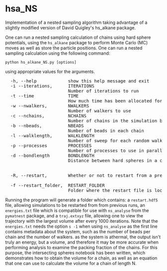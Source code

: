 # hsa_NS
Implementation of a nested sampling algorithm taking advantage of a slightly modified version of David Quigley's hs_alkane package.

One can run a nested sampling calculation of chains using hard sphere potentials, using the `hs_alkane` package to perform Monte Carlo (MC) moves as well as
store the particle positions. One can run a nested sampling calculation using the following command:

`python hs_alkane_NS.py [options]`

using appropriate values for the arguments.
<pre>  -h, --help            show this help message and exit
  -i --iterations,      ITERATIONS
                        Number of iterations to run
  -t --time             TIME
                        How much time has been allocated for the program to run
  -w --nwalkers,        NWALKERS
                        Number of walkers to use
  -c --nchains,         NCHAINS
                        Number of chains in the simulation box
  -b --nbeads,          NBEADS
                        Number of beads in each chain
  -l --walklength,      WALKLENGTH
                        Number of sweep for each random walk step
  -p --processes        PROCESSES
                        Number of processes to use in parallel when performing random walks
  -d --bondlength       BONDLENGTH
                        Distance between hard spheres in a chain


  -R, --restart,        Whether or not to restart from a previous attempt
  
  -f --restart_folder,  RESTART_FOLDER
                        Folder where the restart file is located. In the folder, a restart.hdf5 file must be present in order to resume the simulation.
</pre>

Running the program will generate a folder which contains: a `restart.hdf5` file, allowing simulations to be restarted from from previous runs, an `energies.txt` file which is compatible for use with `ns_analyse` from the `pymatnest` package, and a `traj.extxyz` file, allowing one to view the trajectory with the largest volume after every 1000 iterations. Note that the `energies.txt` needs the option `s -1` when using `ns_analyse` as the first line contains metadata about the system, such as the number of beads per chain and the number of walkers. as the system is athermal, the output isn't truly an energy, but a volume, and therefore it may be more accurate when performing analysis to examine the packing fraction of the chains. For this purpose, the intersecting spheres notebook has been written, which demonstrates how to obtain the volume for a chain, as well as an equation that one can use to calculate the volume for a chain of length N. 


